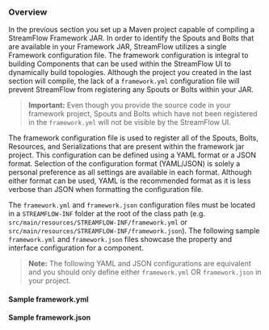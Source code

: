 ### Overview

In the previous section you set up a Maven project capable of compiling a StreamFlow Framework JAR.  In order to identify the Spouts and Bolts that are available in your Framework JAR, StreamFlow utilizes a single Framework configuration file.  The framework configuration is integral to building Components that can be used within the StreamFlow UI to dynamically build topologies.  Although the project you created in the last section will compile, the lack of a `framework.yml` configuration file will prevent StreamFlow from registering any Spouts or Bolts within your JAR.  

> **Important:** Even though you provide the source code in your framework project, Spouts and Bolts which have not been registered in the `framework.yml` will not be visible by the StreamFlow UI.

The framework configuration file is used to register all of the Spouts, Bolts, Resources, and Serializations that are present within the framework jar project.  This configuration can be defined using a YAML format or a JSON format.  Selection of the configuration format (YAML/JSON) is solely a personal preference as all settings are available in each format.  Although either format can be used, YAML is the recommended format as it is less verbose than JSON when formatting the configuration file.  

The `framework.yml` and `framework.json` configuration files must be located in a `STREAMFLOW-INF` folder at the root of the class path (e.g. `src/main/resources/STREAMFLOW-INF/framework.yml` or `src/main/resources/STREAMFLOW-INF/framework.json`).  The following sample `framework.yml` and `framework.json` files showcase the property and interface configuration for a component.  

> **Note:** The following YAML and JSON configurations are equivalent and you should only define either `framework.yml` OR `framework.json` in your project.

#### Sample framework.yml

#### Sample framework.json

